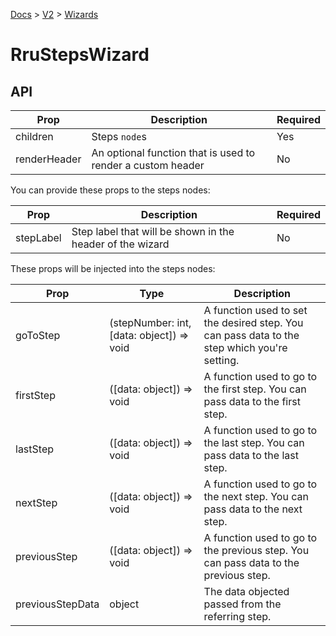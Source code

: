 [Docs](/) > [V2](/docs/v2/get-started) > [Wizards](/docs/v2/components/RruStepsWizard)

# RruStepsWizard

## API

| Prop         | Description                                                 | Required |
| ------------ | ----------------------------------------------------------- | -------- |
| children     | Steps `node`s                                               | Yes      |
| renderHeader | An optional function that is used to render a custom header | No       |

You can provide these props to the steps nodes:

| Prop      | Description                                               | Required |
| --------- | --------------------------------------------------------- | -------- |
| stepLabel | Step label that will be shown in the header of the wizard | No       |

These props will be injected into the steps nodes:

| Prop             | Type                                      | Description                                                                                  |
| ---------------- | ----------------------------------------- | -------------------------------------------------------------------------------------------- |
| goToStep         | (stepNumber: int, [data: object]) => void | A function used to set the desired step. You can pass data to the step which you're setting. |
| firstStep        | ([data: object]) => void                  | A function used to go to the first step. You can pass data to the first step.                |
| lastStep         | ([data: object]) => void                  | A function used to go to the last step. You can pass data to the last step.                  |
| nextStep         | ([data: object]) => void                  | A function used to go to the next step. You can pass data to the next step.                  |
| previousStep     | ([data: object]) => void                  | A function used to go to the previous step. You can pass data to the previous step.          |
| previousStepData | object                                    | The data objected passed from the referring step.                                            |
